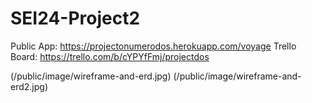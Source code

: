 # SEI24-Project2

Public App:
https://projectonumerodos.herokuapp.com/voyage
Trello Board:
https://trello.com/b/cYPYfFmj/projectdos


(/public/image/wireframe-and-erd.jpg)
(/public/image/wireframe-and-erd2.jpg)